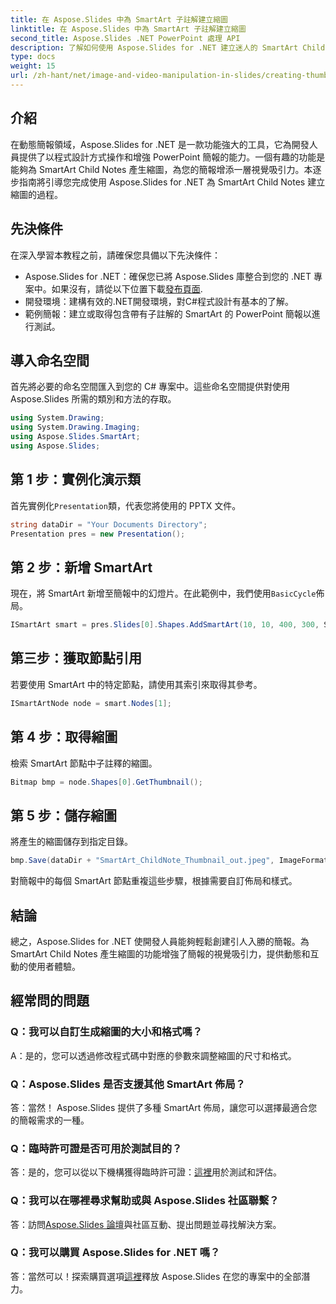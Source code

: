 ```yaml
---
title: 在 Aspose.Slides 中為 SmartArt 子註解建立縮圖
linktitle: 在 Aspose.Slides 中為 SmartArt 子註解建立縮圖
second_title: Aspose.Slides .NET PowerPoint 處理 API
description: 了解如何使用 Aspose.Slides for .NET 建立迷人的 SmartArt Child Note 縮圖。透過動態視覺效果提升您的簡報！
type: docs
weight: 15
url: /zh-hant/net/image-and-video-manipulation-in-slides/creating-thumbnail-smartart-child-note/
---
```

## 介紹
在動態簡報領域，Aspose.Slides for .NET 是一款功能強大的工具，它為開發人員提供了以程式設計方式操作和增強 PowerPoint 簡報的能力。一個有趣的功能是能夠為 SmartArt Child Notes 產生縮圖，為您的簡報增添一層視覺吸引力。本逐步指南將引導您完成使用 Aspose.Slides for .NET 為 SmartArt Child Notes 建立縮圖的過程。
## 先決條件
在深入學習本教程之前，請確保您具備以下先決條件：
-  Aspose.Slides for .NET：確保您已將 Aspose.Slides 庫整合到您的 .NET 專案中。如果沒有，請從以下位置下載[發布頁面](https://releases.aspose.com/slides/net/).
- 開發環境：建構有效的.NET開發環境，對C#程式設計有基本的了解。
- 範例簡報：建立或取得包含帶有子註解的 SmartArt 的 PowerPoint 簡報以進行測試。
## 導入命名空間
首先將必要的命名空間匯入到您的 C# 專案中。這些命名空間提供對使用 Aspose.Slides 所需的類別和方法的存取。
```csharp
using System.Drawing;
using System.Drawing.Imaging;
using Aspose.Slides.SmartArt;
using Aspose.Slides;
```
## 第 1 步：實例化演示類
首先實例化`Presentation`類，代表您將使用的 PPTX 文件。
```csharp
string dataDir = "Your Documents Directory";
Presentation pres = new Presentation();
```
## 第 2 步：新增 SmartArt
現在，將 SmartArt 新增至簡報中的幻燈片。在此範例中，我們使用`BasicCycle`佈局。
```csharp
ISmartArt smart = pres.Slides[0].Shapes.AddSmartArt(10, 10, 400, 300, SmartArtLayoutType.BasicCycle);
```
## 第三步：獲取節點引用
若要使用 SmartArt 中的特定節點，請使用其索引來取得其參考。
```csharp
ISmartArtNode node = smart.Nodes[1];
```
## 第 4 步：取得縮圖
檢索 SmartArt 節點中子註釋的縮圖。
```csharp
Bitmap bmp = node.Shapes[0].GetThumbnail();
```
## 第 5 步：儲存縮圖
將產生的縮圖儲存到指定目錄。
```csharp
bmp.Save(dataDir + "SmartArt_ChildNote_Thumbnail_out.jpeg", ImageFormat.Jpeg);
```
對簡報中的每個 SmartArt 節點重複這些步驟，根據需要自訂佈局和樣式。
## 結論
總之，Aspose.Slides for .NET 使開發人員能夠輕鬆創建引人入勝的簡報。為 SmartArt Child Notes 產生縮圖的功能增強了簡報的視覺吸引力，提供動態和互動的使用者體驗。
## 經常問的問題
### Q：我可以自訂生成縮圖的大小和格式嗎？
A：是的，您可以透過修改程式碼中對應的參數來調整縮圖的尺寸和格式。
### Q：Aspose.Slides 是否支援其他 SmartArt 佈局？
答：當然！ Aspose.Slides 提供了多種 SmartArt 佈局，讓您可以選擇最適合您的簡報需求的一種。
### Q：臨時許可證是否可用於測試目的？
答：是的，您可以從以下機構獲得臨時許可證：[這裡](https://purchase.aspose.com/temporary-license/)用於測試和評估。
### Q：我可以在哪裡尋求幫助或與 Aspose.Slides 社區聯繫？
答：訪問[Aspose.Slides 論壇](https://forum.aspose.com/c/slides/11)與社區互動、提出問題並尋找解決方案。
### Q：我可以購買 Aspose.Slides for .NET 嗎？
答：當然可以！探索購買選項[這裡](https://purchase.aspose.com/buy)釋放 Aspose.Slides 在您的專案中的全部潛力。